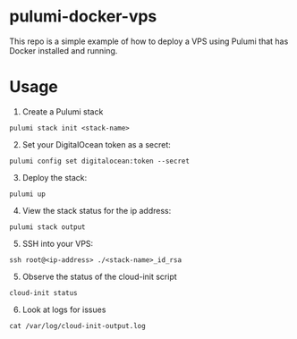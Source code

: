 # pulumi-docker-vps

This repo is a simple example of how to deploy a VPS using Pulumi that has Docker installed and running.

# Usage

1. Create a Pulumi stack
```
pulumi stack init <stack-name>
```

2. Set your DigitalOcean token as a secret:

```
pulumi config set digitalocean:token --secret
```

3. Deploy the stack:

```
pulumi up
```

4. View the stack status for the ip address:

```
pulumi stack output
```

5. SSH into your VPS:

```
ssh root@<ip-address> ./<stack-name>_id_rsa
```

5. Observe the status of the cloud-init script

```
cloud-init status
```

6. Look at logs for issues

```
cat /var/log/cloud-init-output.log
```
